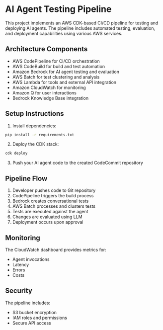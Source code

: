 # AI Agent Testing Pipeline

This project implements an AWS CDK-based CI/CD pipeline for testing and deploying AI agents. The pipeline includes automated testing, evaluation, and deployment capabilities using various AWS services.

## Architecture Components

- AWS CodePipeline for CI/CD orchestration
- AWS CodeBuild for build and test automation
- Amazon Bedrock for AI agent testing and evaluation
- AWS Batch for test clustering and analysis
- AWS Lambda for tools and external API integration
- Amazon CloudWatch for monitoring
- Amazon Q for user interactions
- Bedrock Knowledge Base integration

## Setup Instructions

1. Install dependencies:
```bash
pip install -r requirements.txt
```

2. Deploy the CDK stack:
```bash
cdk deploy
```

3. Push your AI agent code to the created CodeCommit repository

## Pipeline Flow

1. Developer pushes code to Git repository
2. CodePipeline triggers the build process
3. Bedrock creates conversational tests
4. AWS Batch processes and clusters tests
5. Tests are executed against the agent
6. Changes are evaluated using LLM
7. Deployment occurs upon approval

## Monitoring

The CloudWatch dashboard provides metrics for:
- Agent invocations
- Latency
- Errors
- Costs

## Security

The pipeline includes:
- S3 bucket encryption
- IAM roles and permissions
- Secure API access